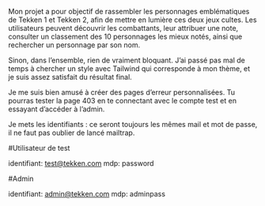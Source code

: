 Mon projet a pour objectif de rassembler les personnages emblématiques de Tekken 1 et Tekken 2, afin de mettre en lumière ces deux jeux cultes. Les utilisateurs peuvent découvrir les combattants, leur attribuer une note, consulter un classement des 10 personnages les mieux notés, ainsi que rechercher un personnage par son nom.

Sinon, dans l’ensemble, rien de vraiment bloquant. J’ai passé pas mal de temps à chercher un style avec Tailwind qui corresponde à mon thème, et je suis assez satisfait du résultat final.

Je me suis bien amusé à créer des pages d’erreur personnalisées. Tu pourras tester la page 403 en te connectant avec le compte test et en essayant d’accéder à l’admin.

Je mets les identifiants : ce seront toujours les mêmes mail et mot de passe, il ne faut pas oublier de lancé mailtrap.

#Utilisateur de test

identifiant: test@tekken.com
mdp: password

#Admin

identifiant: admin@tekken.com
mdp: adminpass
